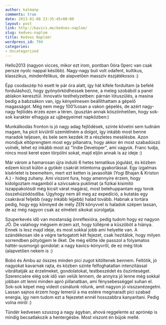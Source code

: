 ```yaml
---
author: kalmanp
comments: true
date: 2013-01-08 23:35:45+00:00
layout: post
link: http://kavics.me/kedves-naplom/
slug: kedves-naplom
title: Kedves Naplóm!
wordpress_id: 784
categories:
- Uncategorized
---
```


Hello2013 (nagyon vicces, mikor ezt írom, pontban 0óra 0perc van csak persze nyolc nappal később). Nagy-nagy buli volt odafent, kultikus, klasszikus, mindenfélikus, de alapvetően masszív észjátékosos :)




Épp csodaszép hó esett le pár óra alatt, így hát kifele fordultam (a befelé forduláshoz), hogy gyönyörködhessek benne, a meleg szobából a panel ablakon keresztül. Innovatív testhelyzetben: párnán lótuszülés, a masina bedig a babzsákon van, így kényelmesen beállíthattam a gépelő magasságot. Még nem megy 100%osan a vakon gépelés, de azért nagy-nagy fejlődés érzés ezen a téren. (pusztán annak köszönhetően, hogy sok-sok karakter elhagyja az ujjbegyeimet napközben:)




Munkálkodás fronton is jó nagy adag fejlődések, szinte követni sem tudnám magam, ha picit kívülről szemlélném a dolgot, így inkább most benne maradok teljesen, és bele sem kezdek itt a részletes mesélésbe. Azon mondjuk eltöprengtem most egy pillanatra, hogy akkor én most szabadúszó volnék, lehet ez inkább most az "Indie Developer", ami vagyok. Franc tudja, nincs most keret ezen törpölni sokat, majd eljön annak is az ideje :)




Már várom a hamarosan újra induló 6 hetes tematikus jógulást, és közben edzem kicsit külön a gyökér csakrát intimtorna gyakorlással. Egy izgalmas kísérletet is beemeltem, mert ezt ketten is javasolták (Yogi Bhajan & Kriston A.) - hideg zuhany. Ami viszont fura, hogy amennyire érzem, hogy kidolgoztam magamból a szívcsakra puklimat (a fizikai kisimító iszappakolósdi még kicsit várat magára), most belehuppantam egy torok összehúzódósdiba. Úgyhogy nem áll meg az expedíció, a kutatás egy csakrával feljebb (vagy inkább lejjebb) halad tovább. Habnak a tortára pedig, hogy egy könnyed de mély ZEN könyvvel is haladok szépen lassan, de az még nagyon csak az elméleti síkokat súrolgatja.




Szuperkevés idő van mostanság önreflexióra, pedig tudom hogy ez nagyon JÓ. De valahogy mégsem érzem azt, hogy túllépné a küszöböt a hiánya. Ennek is lesz majd ideje, és most sokkal jobb ami helyette van. A szándékosan ide a végre tartogatott két fejezet, csak hezitálok, hogy milyen sorrendben pötyögjem le őket. De még előtte ide passzol a folyamatos háttér-susmorgó gondolat: a nagy kavics-könyvről, de ez még titok (alapvetően nekem is :)




Bobó és Ambu az összes minden pici zugot kitöltenek bennem. Feltötik, jó nagyokat kavarnak rajta, és közben szinte felfoghatatlan intenzitással vibráltatják az érzelmeket, gondolatokat, testbeszédet és őszinteséget. Szerencsére elég sok idő van velük lennem, de annyira jó lenne még sokkal jobban ott lenni minden apró pillanatban, ami fénysebességgel suhan el. Sok-sok képet meg videót csinálunk rólunk, amit nagyon jó visszanézegetni. Lassan sajnos érzem hogy lemerül a ma estére megmaradt pici szabad energia, így nem tudom ezt a fejezetet ennél hosszabbra kanyarítani. Pedig volna miről :)




Tündér kedvesen szuszog a nagy ágyban, ahová reggelente az aprónép is mindig becsatlakozik a hentergésbe. Most viszont én bújok mellé.
